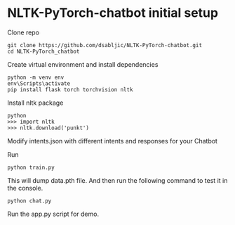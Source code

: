 # NLTK-PyTorch-chatbot initial setup

Clone repo
```
git clone https://github.com/dsabljic/NLTK-PyTorch-chatbot.git
cd NLTK-PyTorch_chatbot
```

Create virtual environment and install dependencies
```
python -m venv env
env\Scripts\activate
pip install flask torch torchvision nltk
```

Install nltk package
```
python
>>> import nltk
>>> nltk.download('punkt')
```

Modify intents.json with different intents and responses for your Chatbot

Run
```
python train.py
```

This will dump data.pth file. And then run the following command to test it in the console.
```
python chat.py
```

Run the app.py script for demo.
